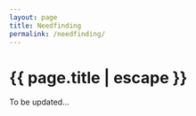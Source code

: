 ```yaml
---
layout: page
title: Needfinding
permalink: /needfinding/
---
```


<h1 class="page-title">{{ page.title | escape }}</h1>

To be updated...